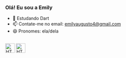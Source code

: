 ### Olá! Eu sou a Emily

- 🌱 Estudando Dart
- 📫 Contate-me no email: emilyaugusto4@gmail.com
- 😄 Pronomes: ela/dela





<div style="display: inline_block"><br>
<img alt="HTML5" width="30" height="30" src="https://cdn.jsdelivr.net/gh/devicons/devicon/icons/html5/html5-original.svg">
<img alt="HTML5" width="30" height="30" src="https://cdn.jsdelivr.net/gh/devicons/devicon/icons/javascript/javascript-original.svg">
</div>


<div>
<a href="" 
</div>

